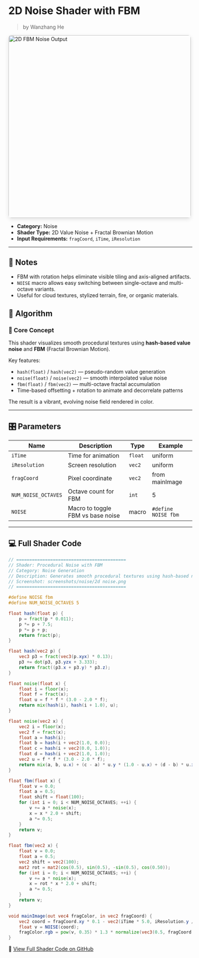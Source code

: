 <div class="container">
    <h1 class="main-heading">2D Noise Shader with FBM</h1>
    <blockquote class="author">by Wanzhang He</blockquote>
</div>

<img src="../../../static/images/images4Shaders/2d%20noise.png" alt="2D FBM Noise Output" width="500" style="border-radius: 8px; box-shadow: 0 4px 12px rgba(0,0,0,0.1);">

- **Category:** Noise
- **Shader Type:** 2D Value Noise + Fractal Brownian Motion  
- **Input Requirements:** `fragCoord`, `iTime`, `iResolution`

---
## 📌 Notes

- FBM with rotation helps eliminate visible tiling and axis-aligned artifacts.  
- `NOISE` macro allows easy switching between single-octave and multi-octave variants.  
- Useful for cloud textures, stylized terrain, fire, or organic materials.
  
## 🧠 Algorithm

### 🔷 Core Concept

This shader visualizes smooth procedural textures using **hash-based value noise** and **FBM** (Fractal Brownian Motion).  

Key features:

- `hash(float)` / `hash(vec2)` — pseudo-random value generation  
- `noise(float)` / `noise(vec2)` — smooth interpolated value noise  
- `fbm(float)` / `fbm(vec2)` — multi-octave fractal accumulation  
- Time-based offsetting + rotation to animate and decorrelate patterns

The result is a vibrant, evolving noise field rendered in color.

---

## 🎛️ Parameters

| Name               | Description                     | Type     | Example        |
|--------------------|---------------------------------|----------|----------------|
| `iTime`            | Time for animation              | `float`  | uniform        |
| `iResolution`      | Screen resolution               | `vec2`   | uniform        |
| `fragCoord`        | Pixel coordinate                | `vec2`   | from mainImage |
| `NUM_NOISE_OCTAVES`| Octave count for FBM            | `int`    | 5              |
| `NOISE`            | Macro to toggle FBM vs base noise | macro  | `#define NOISE fbm` |

---

## 💻 Full Shader Code

```glsl
// ==========================================
// Shader: Procedural Noise with FBM
// Category: Noise Generation
// Description: Generates smooth procedural textures using hash-based noise and fractal Brownian motion (FBM).
// Screenshot: screenshots/noise/2d noise.png
// ==========================================

#define NOISE fbm
#define NUM_NOISE_OCTAVES 5

float hash(float p) {
    p = fract(p * 0.011);
    p *= p + 7.5;
    p *= p + p;
    return fract(p);
}

float hash(vec2 p) {
    vec3 p3 = fract(vec3(p.xyx) * 0.13);
    p3 += dot(p3, p3.yzx + 3.333);
    return fract((p3.x + p3.y) * p3.z);
}

float noise(float x) {
    float i = floor(x);
    float f = fract(x);
    float u = f * f * (3.0 - 2.0 * f);
    return mix(hash(i), hash(i + 1.0), u);
}

float noise(vec2 x) {
    vec2 i = floor(x);
    vec2 f = fract(x);
    float a = hash(i);
    float b = hash(i + vec2(1.0, 0.0));
    float c = hash(i + vec2(0.0, 1.0));
    float d = hash(i + vec2(1.0, 1.0));
    vec2 u = f * f * (3.0 - 2.0 * f);
    return mix(a, b, u.x) + (c - a) * u.y * (1.0 - u.x) + (d - b) * u.x * u.y;
}

float fbm(float x) {
    float v = 0.0;
    float a = 0.5;
    float shift = float(100);
    for (int i = 0; i < NUM_NOISE_OCTAVES; ++i) {
        v += a * noise(x);
        x = x * 2.0 + shift;
        a *= 0.5;
    }
    return v;
}

float fbm(vec2 x) {
    float v = 0.0;
    float a = 0.5;
    vec2 shift = vec2(100);
    mat2 rot = mat2(cos(0.5), sin(0.5), -sin(0.5), cos(0.50));
    for (int i = 0; i < NUM_NOISE_OCTAVES; ++i) {
        v += a * noise(x);
        x = rot * x * 2.0 + shift;
        a *= 0.5;
    }
    return v;
}

void mainImage(out vec4 fragColor, in vec2 fragCoord) {
    vec2 coord = fragCoord.xy * 0.1 - vec2(iTime * 5.0, iResolution.y / 2.0);
    float v = NOISE(coord);
    fragColor.rgb = pow(v, 0.35) * 1.3 * normalize(vec3(0.5, fragCoord.xy / iResolution.xy)) + vec3(v * 0.25);
}

```
🔗 [View Full Shader Code on GitHub](https://github.com/friedaxvictoria/procedural_shader_framework/blob/main/shaders/shaders/noise/2D_noise.glsl)
